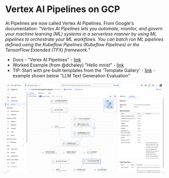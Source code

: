 # Vertex AI Pipelines on GCP

AI Pipelines are now called Vertex AI Pipelines.  From Google's documentation: *"Vertex AI Pipelines lets you automate, monitor, and govern your machine learning (ML) systems in a serverless manner by using ML pipelines to orchestrate your ML workflows. You can batch run ML pipelines defined using the Kubeflow Pipelines (Kubeflow Pipelines) or the TensorFlow Extended (TFX) framework."*

- Docs - "Verex AI Pipelines" - [link](https://cloud.google.com/vertex-ai/docs/pipelines/introduction)
- Worked Example (from @dchaley) "Hello mnist" - [link](https://github.com/dchaley/hello-mnist)
- TIP:  Start with pre-built templates from the 'Template Gallery' - [link](https://cloud.google.com/vertex-ai/docs/pipelines/use-template-gallery) - example shown below "LLM Text Generation Evaluation"

<img src="https://github.com/lynnlangit/gcp-essentials/blob/master/7_sample_data/images/vertex-ai-piplines.png" width=1000>

  
